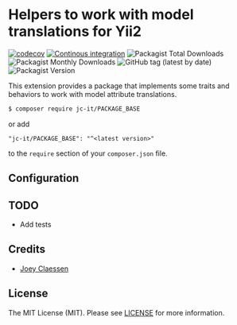 # Helpers to work with model translations for Yii2

[![codecov](https://codecov.io/gh/jc-it/PACKAGE_BASE/branch/master/graph/badge.svg)](https://codecov.io/gh/jc-it/PACKAGE_BASE)
[![Continous integration](https://github.com/jc-it/PACKAGE_BASE/actions/workflows/ci.yaml/badge.svg)](https://github.com/jc-it/PACKAGE_BASE/actions/workflows/ci.yaml)
![Packagist Total Downloads](https://img.shields.io/packagist/dt/jc-it/PACKAGE_BASE)
![Packagist Monthly Downloads](https://img.shields.io/packagist/dm/jc-it/PACKAGE_BASE)
![GitHub tag (latest by date)](https://img.shields.io/github/v/tag/jc-it/PACKAGE_BASE)
![Packagist Version](https://img.shields.io/packagist/v/jc-it/PACKAGE_BASE)

This extension provides a package that implements some traits and behaviors to work with model attribute translations.

```bash
$ composer require jc-it/PACKAGE_BASE
```

or add

```
"jc-it/PACKAGE_BASE": "^<latest version>"
```

to the `require` section of your `composer.json` file.

## Configuration


## TODO
- Add tests

## Credits
- [Joey Claessen](https://github.com/joester89)

## License

The MIT License (MIT). Please see [LICENSE](https://github.com/jc-it/PACKAGE_BASE/blob/master/LICENSE) for more information.
